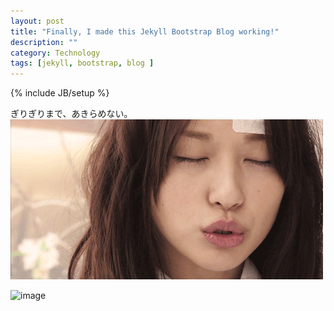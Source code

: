 ```yaml
---
layout: post
title: "Finally, I made this Jekyll Bootstrap Blog working!"
description: ""
category: Technology
tags: [jekyll, bootstrap, blog ]
---
```

{% include JB/setup %}

ぎりぎりまで、あきらめない。
![image](./media/erika.jpg "erika")

![image](/Users/ChangeCheng/changecheng.github.com/media/saber.jpg "Saber/Konada")




<!--haha-->
  


